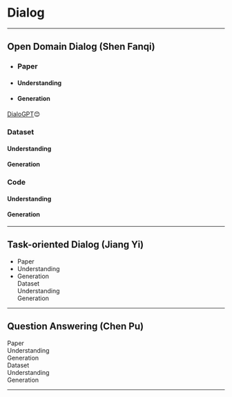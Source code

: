 # **Dialog**  
  
***  
## Open Domain Dialog  (Shen Fanqi)  
* ### Paper  
* #### Understanding
* #### Generation 
[DialoGPT](https://arxiv.org/abs/1911.00536):blush:   
 
### Dataset  
#### Understanding  
#### Generation  

### Code  
#### Understanding  
#### Generation 

***  
## Task-oriented Dialog  (Jiang Yi)  
* Paper  
* Understanding  
* Generation  
Dataset  
Understanding  
Generation  
***  
## Question Answering  (Chen Pu)  
Paper  
Understanding  
Generation  
Dataset  
Understanding  
Generation  
***  

